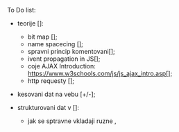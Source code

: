 To Do list:


- teorije []:
    - bit map [];
    - name spacecing [];
    - spravni princip komentovani[];
    - ivent propagation in JS[];
    - coje AJAX Introduction: https://www.w3schools.com/js/js_ajax_intro.asp[];
    - http requesty [];
    

- kesovani dat na vebu [+/-];

- strukturovani dat v <head> []:
    - jak se sptravne vkladaji ruzne <meata>, <script> & <style> data a proc;[] 

- <input type="submit"> 'Send'[-]:
    - ma byt aktivni pouze po korektnim vyplneni formulare;[]


- <labele> [+/-]:
    - zadat '*' z rozjasnenim - co ma udelat user;[]
    - implementivat legendu stranky;[]


- <input> uprava funkcionalu[+/-]:
    - uprava <type="phone"> (zmenit format tel. cisla na XxxXxxXxx), zamezit zadavani pismena - jenom cisla [];
    - uprava <type='email'> (upravit validaci, ev. zadat pattern="" ) 
    
    
- BEM metodologie  nadale zdokonalovat; [+/-]


- <script> [+/-]:
    - pripojit pres JS validaci, místo <.alert>  jina funkce validace;[]
    - podivat se na true a false ve function (aby mohlo ukazovat validaci pro vsechny radky)[]

- pokusit se vytvorit request ze stranky pres Consol s pomoci https://jsonplaceholder.typicode.com/  [-]

- obrazky []:
    - seznamitse .webp[]
    - svg [+]
    
    
 
